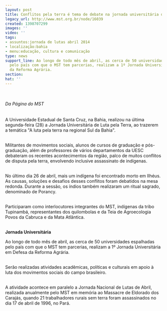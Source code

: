 ```yaml
---
layout: post
title: Conflitos pela terra é tema de debate na jornada universitária da UESC
legacy_url: http://www.mst.org.br/node/16039
created: 1398707299
images: ''
video: ''
tags:
- assuntos:jornada de lutas abril 2014
- localização:bahia
- menu:educação, cultura e comunicação
type: news
support_line: Ao longo de todo mês de abril, as cerca de 50 universidades espalhadas
  pelo país com que o MST tem parcerias, realizam a 1º Jornada Universitária em Defesa
  da Reforma Agrária.
section: 
hat: ''
---
```

<p><br><em><br>Da Página do MST</em><br><br><br>A Universidade Estadual de Santa Cruz, na Bahia, realizou na última segunda-feira (28) a Jornada Universitária de Luta pela Terra, ao trazerem a temática "A luta pela terra na regional Sul da Bahia".&nbsp;</p><p><br>Militantes de movimentos sociais, alunos de cursos de graduação e pós-graduação, além de professores de vários departamentos da UESC debateram os recentes acontecimentos da região, palco de muitos conflitos de disputa pela terra, envolvendo inclusive assassinato de indígenas.&nbsp;</p><p><br>No último dia 26 de abril, mais um indígena foi encontrado morto em Ilhéus. As causas, soluções e desafios desses conflitos foram debatidos na mesa redonda. Durante a sessão, os índios também realizaram um ritual sagrado, denominado de Porancy.</p><p><br>Participaram como interlocutores integrantes do MST, indígenas da tribo Tupinambá, representantes dos quilombolas e da Teia de Agroecologia Povos da Cabruca e da Mata Atlântica.&nbsp;</p><p><br><strong>Jornada Universitária<br></strong></p><p>Ao longo de todo mês de abril, as cerca de 50 universidades espalhadas pelo país com que o MST tem parcerias, realizam a 1º Jornada Universitária em Defesa da Reforma Agrária.</p><p><br>Serão realizadas atividades acadêmicas, políticas e culturais em apoio à luta dos movimentos sociais do campo brasileiro.&nbsp;</p><p><br>A atividade acontece em paralelo a Jornada Nacional de Lutas de Abril, realizada anualmente pelo MST em memória ao Massacre de Eldorado dos Carajás, quando 21 trabalhadores rurais sem terra foram assassinados no dia 17 de abril de 1996, no Pará.</p><div>&nbsp;</div><p>&nbsp;</p><p>&nbsp;</p>
